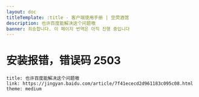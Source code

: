 ```yaml
---
layout: doc
titleTemplate: :title - 客户端使用手册 | 空荧酒馆
description: 也许百度能解决这个问题嗷
banner: 죄송합니다. 이 페이지 번역은 아직 진행 중입니다
---
```


[文：安装报错，错误码2503]: # 'https://support.qq.com/products/321980/faqs/97117'

# 安装报错，错误码 2503

```card
title: 也许百度能解决这个问题嗷
link: https://jingyan.baidu.com/article/7f41ececd2d961183c095c08.html
theme: medium
```
